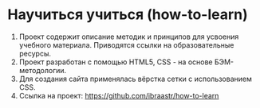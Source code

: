 # Научиться учиться (how-to-learn)
1. Проект содержит описание методик и принципов для усвоения учебного материала.
   Приводятся ссылки на образовательные ресурсы.
2. Проект разработан с помощью HTML5, CSS  -   на основе БЭМ-методологии.
3. Для создания сайта применялась вёрстка сетки с использованием CSS.
4. Ссылка на проект: https://github.com/ibraastr/how-to-learn
